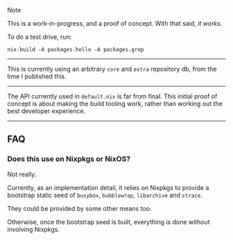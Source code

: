 > [!NOTE]
> This is a work-in-progress, and a proof of concept.
> With that said, *it works*.

To do a test drive, run:

```
nix-build -A packages.hello -A packages.grep
```

* * *

This is currently using an arbitrary `core` and `extra` repository db, from the
time I published this.

* * *

The API currently used in `default.nix` is far from final. This initial proof
of concept is about making the build tooling work, rather than working out the
best developer experience.

* * *

FAQ
---

### Does this use on Nixpkgs or NixOS?

Not really.

Currently, as an implementation detail, it relies on Nixpkgs to provide a bootstrap static seed of `busybox`, `bubblewrap`, `libarchive` and `strace`.

They could be provided by some other means too.

Otherwise, once the bootstrap seed is built, everything is done without involving Nixpkgs.


